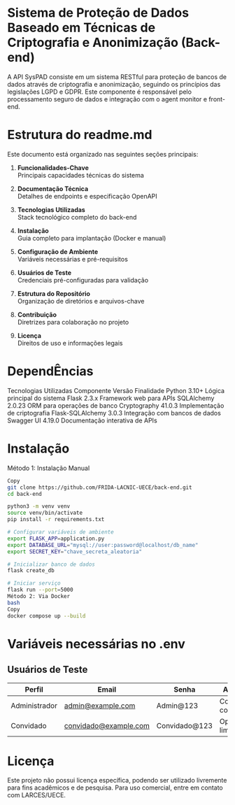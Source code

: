 # Sistema de Proteção de Dados Baseado em Técnicas de Criptografia e Anonimização (Back-end)

A API SysPAD consiste em um sistema RESTful para proteção de bancos de dados através de criptografia e anonimização, seguindo os princípios das legislações LGPD e GDPR. Este componente é responsável pelo processamento seguro de dados e integração com o agent monitor e front-end.

# Estrutura do readme.md

Este documento está organizado nas seguintes seções principais:

1. **Funcionalidades-Chave**  
   Principais capacidades técnicas do sistema

2. **Documentação Técnica**  
   Detalhes de endpoints e especificação OpenAPI

3. **Tecnologias Utilizadas**  
   Stack tecnológico completo do back-end

4. **Instalação**  
   Guia completo para implantação (Docker e manual)

5. **Configuração de Ambiente**  
   Variáveis necessárias e pré-requisitos

6. **Usuários de Teste**  
   Credenciais pré-configuradas para validação

7. **Estrutura do Repositório**  
   Organização de diretórios e arquivos-chave

8. **Contribuição**  
   Diretrizes para colaboração no projeto

9. **Licença**  
   Direitos de uso e informações legais

# DependÊncias 
Tecnologias Utilizadas
Componente	Versão	Finalidade
Python	3.10+	Lógica principal do sistema
Flask	2.3.x	Framework web para APIs
SQLAlchemy	2.0.23	ORM para operações de banco
Cryptography	41.0.3	Implementação de criptografia
Flask-SQLAlchemy	3.0.3	Integração com bancos de dados
Swagger UI	4.19.0	Documentação interativa de APIs

# Instalação

Método 1: Instalação Manual
```bash
Copy
git clone https://github.com/FRIDA-LACNIC-UECE/back-end.git
cd back-end

python3 -m venv venv
source venv/bin/activate
pip install -r requirements.txt

# Configurar variáveis de ambiente
export FLASK_APP=application.py
export DATABASE_URL="mysql://user:password@localhost/db_name"
export SECRET_KEY="chave_secreta_aleatoria"

# Inicializar banco de dados
flask create_db

# Iniciar serviço
flask run --port=5000
Método 2: Via Docker
bash
Copy
docker compose up --build
```

# Variáveis necessárias no .env
## Usuários de Teste

| Perfil        | Email                   | Senha         | Acessos               |
|---------------|-------------------------|---------------|-----------------------|
| Administrador | admin@example.com       | Admin@123     | Controle completo     |
| Convidado      | convidado@example.com   | Convidado@123 | Operações limitadas   |

# Licença
Este projeto não possui licença específica, podendo ser utilizado livremente para fins acadêmicos e de pesquisa. Para uso comercial, entre em contato com LARCES/UECE.
